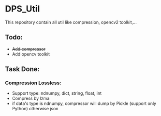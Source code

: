 # DPS_Util
This repository contain all util like compression, opencv2 toolkit,...

## Todo:
- ~~Add compressor~~
- Add opencv toolkit

## Task Done:

### Compression Lossless:
- Support type: ndnumpy, dict, string, float, int
- Compress by lzma
- if data's type is ndnumpy, compressor will dump by Pickle (support only Python)
otherwise json
